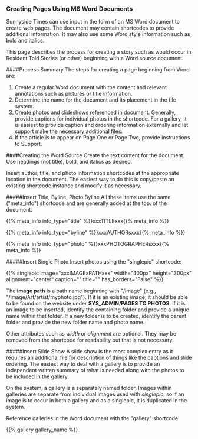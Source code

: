 ### Creating Pages Using MS Word Documents
Sunnyside Times can use input in the form of an MS Word document to create web pages.
The document may contain shortcodes to provide additional information.  It may also
use some Word style information such as bold and italics. 

This page describes the process for creating a story such as would occur in Resident
Told Stories (or other) beginning with a Word source document.

####Process Summary
The steps for creating a page beginning from Word are:

1. Create a regular Word document with the content and relevant annotations such as
pictures or title information.
2. Determine the name for the document and its placement in the file system.  
3. Create photos and slideshows referenced in document.  Generally, provide captions for individual
photos in the shortcode.  For a gallery, it is easiest to provide
caption and ordering information externally and let support make the necessary additional
files.
4. If the article is to appear on Page One or Page Two, provide instructions to Support.

####Creating the Word Source
Create the text content for the document.  Use headings (not title), bold, and italics
as desired. 

Insert author, title, and photo information shortcodes at the appropriate location in 
the document.  The easiest way to do this is copy/paste an existing shortcode
instance and modify it as necessary.  

#####Insert Title, Byline, Photo Byline
All these items use the same ("meta_info") shortcode and are generally added at the top. 
of the document.  

<span>\{\{% meta_info info_type="title" %}}xxxTITLExxx\{\{% meta_info %}}</span>

<span>\{\{% meta_info info_type="byline" %}}xxxAUTHORsxxx\{\{% meta_info %}}</span>

<span>\{\{% meta_info info_type="photo" %}}xxxPHOTOGRAPHERsxxx\{\{% meta_info %}}</span>

#####Insert Single Photo
Insert photos using the "singlepic" shortcode:

<span>\{\{% singlepic image="xxxIMAGExPATHxxx" width="400px" height="300px" 
alignment="center" caption="" title="" has_borders="False" %}}</span>

The **image path** is a path name beginning with "/image" (e.g., 
"/image/Art/artist/myphoto.jpg").  If it is an existing image, it should be able 
to be found on the website under **SYS_ADMIN/PAGES TO PHOTOS**.  If it is an image
to be inserted, identify the containing folder and provide a unique name within that 
folder. If a new folder is to be created, identify the parent folder and provide the 
new folder name and photo name.  

Other attributes such as *width* or *alignment* are optional.  They may be removed
from the shortcode for readability but that is not necessary.

#####Insert Slide Show
A slide show is the most complex entry as it requires an additional file for description of
things like the captions and slide ordering.  The easiest way to deal with a gallery is to
provide an independent written summary of what is needed along with the photos to be included
in the gallery. 

On the system, a gallery is a separately named folder.  Images within galleries are 
separate from individual images used with *singlepic*, so if an image is to occur in both
a gallery and as a singlepic, it is duplicated in the system. 

Reference galleries in the Word document with the "gallery" shortcode:

<span>\{\{% gallery gallery_name %}}</span>
